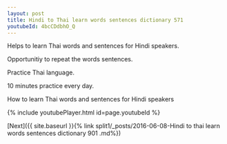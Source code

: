 ```yaml
---
layout: post
title: Hindi to Thai learn words sentences dictionary 571 
youtubeId: 4bcCDdbhO_Q
---
```

 
 
Helps to learn Thai words and sentences for Hindi speakers.

Opportunitiy to repeat the words sentences. 

Practice Thai language. 
 
10 minutes practice every day. 
 
How to learn Thai words and sentences for Hindi speakers 
 
{% include youtubePlayer.html id=page.youtubeId %}
 
 
[Next]({{ site.baseurl }}{% link  split1/_posts/2016-06-08-Hindi to thai learn words sentences dictionary 901 .md%})
 
